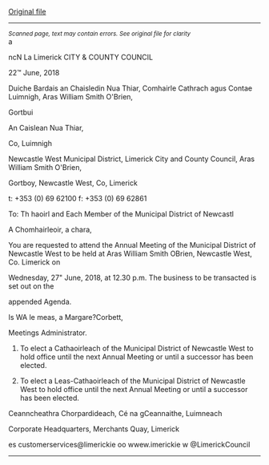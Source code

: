 [Original file](https://www.limerick.ie/sites/default/files/media/documents/2018-06/00%202018-06-27%20Agenda%20Annual%20Meeting%20NCW.pdf)

---
*<small>Scanned page, text may contain errors. See original file for clarity</small>*  
a

ncN La
Limerick
CITY & COUNTY
COUNCIL

22™ June, 2018

Duiche Bardais an Chaisledin Nua Thiar,
Comhairle Cathrach agus Contae Luimnigh,
Aras William Smith O'Brien,

Gortbui

An Caislean Nua Thiar,

Co, Luimnigh

Newcastle West Municipal District,
Limerick City and County Council,
Aras William Smith O'Brien,

Gortboy,
Newcastle West,
Co, Limerick

t: +353 (0) 69 62100
f: +353 (0) 69 62861

To: Th haoirl and Each Member of the Municipal District of Newcastl

A Chomhairleoir, a chara,

You are requested to attend the Annual Meeting of the Municipal District of Newcastle West
to be held at Aras William Smith OBrien, Newcastle West, Co. Limerick on

Wednesday, 27" June, 2018, at 12.30 p.m. The business to be transacted is set out on the

appended Agenda.

Is WA le meas, a
Margare?Corbett,

Meetings Administrator.

1. To elect a Cathaoirleach of the Municipal District of Newcastle West to hold office until
the next Annual Meeting or until a successor has been elected.

2. To elect a Leas-Cathaoirleach of the Municipal District of Newcastle West to hold
office until the next Annual Meeting or until a successor has been elected.

Ceanncheathra Chorpardideach, Cé na gCeannaithe, Luimneach

Corporate Headquarters, Merchants Quay, Limerick

es customerservices@limerickie
oo wwew.imerickie
w @LimerickCouncil


---
